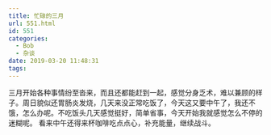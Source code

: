 ```yaml
---
title: 忙碌的三月
url: 551.html
id: 551
categories:
  - Bob
  - 杂谈
date: 2019-03-20 11:48:31
tags:
---
```


三月开始各种事情纷至沓来，而且还都能赶到一起，感觉分身乏术，难以兼顾的样子。周日貌似还胃肠炎发烧，几天来没正常吃饭了，今天这又要中午了，我还不饿，怎么办呢。不吃饭头几天感觉挺好，简单省事，今天开始我就感觉怎么不停的迷糊呢。 看来中午还得来杯咖啡吃点点心，补充能量，继续战斗。